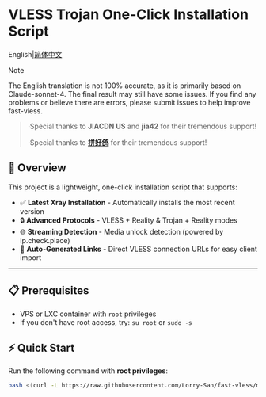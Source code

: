# VLESS Trojan One-Click Installation Script

English|[简体中文](Readme.cn.md)

> [!Note]
> The English translation is not 100% accurate, as it is primarily based on Claude-sonnet-4. The final result may still have some issues. If you find any problems or believe there are errors, please submit issues to help improve fast-vless.

> ·Special thanks to **JIACDN US** and **jia42** for their tremendous support!  
> 
> ·Special thanks to **[拼好鸽](https://gelxc.cloud)** for their tremendous support!   

## 🚀 Overview

This project is a lightweight, one-click installation script that supports:

- ✅ **Latest Xray Installation** - Automatically installs the most recent version
- 🔒 **Advanced Protocols** - VLESS + Reality & Trojan + Reality modes  
- 🌐 **Streaming Detection** - Media unlock detection (powered by ip.check.place)
- 🔗 **Auto-Generated Links** - Direct VLESS connection URLs for easy client import

---

## 📋 Prerequisites

- VPS or LXC container with `root` privileges
- If you don't have root access, try: `su root` or `sudo -s`

## ⚡ Quick Start

Run the following command with **root privileges**:

```bash
bash <(curl -L https://raw.githubusercontent.com/Lorry-San/fast-vless/main/xrayvless.sh)
